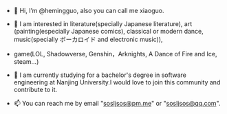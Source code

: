 - 👋 Hi, I’m @hemingguo, also you can call me xiaoguo.
- 👀 I am interested in literature(specially Japanese literature), art (painting(especially Japanese comics), classical or modern dance, music(specially ボーカロイド and electronic music)),
- game(LOL, Shadowverse, Genshin，Arknights, A Dance of Fire and Ice, steam...)
- 🌱 I am currently studying for a bachelor's degree in software engineering at Nanjing University.I would love to join this community and contribute to it.

- 📫 You can reach me by email "sosljsos@pm.me" or "sosljsos@qq.com".

<!---
hemingguo/hemingguo is a ✨ special ✨ repository because its `README.md` (this file) appears on your GitHub profile.
You can click the Preview link to take a look at your changes.
--->
